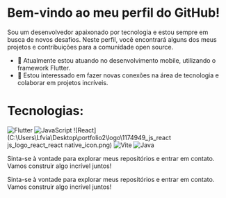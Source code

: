 # Bem-vindo ao meu perfil do GitHub!
Sou um desenvolvedor apaixonado por tecnologia e estou sempre em busca de novos desafios. Neste perfil, você encontrará alguns dos meus projetos e contribuições para a comunidade open source.

- 🌱 Atualmente estou atuando no desenvolvimento mobile, utilizando o framework Flutter.
- 👥 Estou interessado em fazer novas conexões na área de tecnologia e colaborar em projetos incríveis.

# Tecnologias:
![Flutter](logos/flutter_logo.png)
![JavaScript](logos/javascript_logo.png)
![React](C:\Users\Lfvia\Desktop\portfolio2\logo\1174949_js_react js_logo_react_react native_icon.png)
![Vite](logos/vite_logo.png)
![Java](logos/java_logo.png)

Sinta-se à vontade para explorar meus repositórios e entrar em contato. Vamos construir algo incrível juntos!


Sinta-se à vontade para explorar meus repositórios e entrar em contato. Vamos construir algo incrível juntos!
